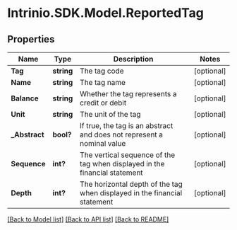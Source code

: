 # Intrinio.SDK.Model.ReportedTag
## Properties

Name | Type | Description | Notes
------------ | ------------- | ------------- | -------------
**Tag** | **string** | The tag code | [optional] 
**Name** | **string** | The tag name | [optional] 
**Balance** | **string** | Whether the tag represents a credit or debit | [optional] 
**Unit** | **string** | The unit of the tag | [optional] 
**_Abstract** | **bool?** | If true, the tag is an abstract and does not represent a nominal value | [optional] 
**Sequence** | **int?** | The vertical sequence of the tag when displayed in the financial statement | [optional] 
**Depth** | **int?** | The horizontal depth of the tag when displayed in the financial statement | [optional] 

[[Back to Model list]](../README.md#documentation-for-models) [[Back to API list]](../README.md#documentation-for-api-endpoints) [[Back to README]](../README.md)

